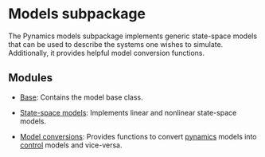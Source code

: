 # Models subpackage

The Pynamics models subpackage implements generic state-space models that can be used to describe the systems one wishes to simulate.
Additionally, it provides helpful model conversion functions.

## Modules
- [Base](base.md): Contains the model base class.

- [State-space models](state_space/index.md): Implements linear and nonlinear state-space models.

- [Model conversions](conversions.md): Provides functions to convert [pynamics](../../index.md) models into [control](https://github.com/python-control/python-control) models and vice-versa.